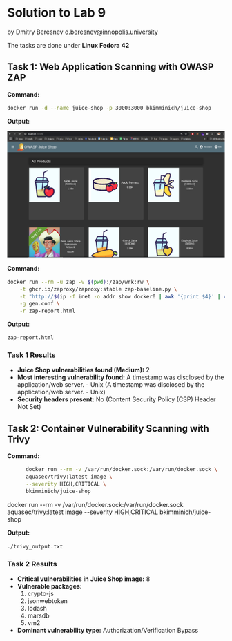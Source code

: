 # Solution to Lab 9

by Dmitry Beresnev <d.beresnev@innopolis.university>

The tasks are done under **Linux Fedora 42**

## Task 1: Web Application Scanning with OWASP ZAP

**Command:**

```bash
docker run -d --name juice-shop -p 3000:3000 bkimminich/juice-shop
```

**Output:**

![Running Juice Shop](./juice_shop.png)

**Command:**

```bash
docker run --rm -u zap -v $(pwd):/zap/wrk:rw \
    -t ghcr.io/zaproxy/zaproxy:stable zap-baseline.py \
    -t "http://$(ip -f inet -o addr show docker0 | awk '{print $4}' | cut -d '/' -f 1):3000" \
    -g gen.conf \
    -r zap-report.html
```

**Output:**

```text
zap-report.html
```

### Task 1 Results

- **Juice Shop vulnerabilities found (Medium):** 2
- **Most interesting vulnerability found:** A timestamp was disclosed by the application/web server. - Unix (A timestamp was disclosed by the application/web server. - Unix)
- **Security headers present:** No (Content Security Policy (CSP) Header Not Set)

## Task 2: Container Vulnerability Scanning with Trivy

**Command:**

```bash
      docker run --rm -v /var/run/docker.sock:/var/run/docker.sock \
      aquasec/trivy:latest image \
      --severity HIGH,CRITICAL \
      bkimminich/juice-shop
```

docker run --rm -v /var/run/docker.sock:/var/run/docker.sock aquasec/trivy:latest image --severity HIGH,CRITICAL bkimminich/juice-shop

**Output:**

`./trivy_output.txt`

### Task 2 Results

- **Critical vulnerabilities in Juice Shop image:** 8
- **Vulnerable packages:**
  1. crypto-js
  2. jsonwebtoken
  3. lodash
  4. marsdb
  5. vm2
- **Dominant vulnerability type:** Authorization/Verification Bypass
